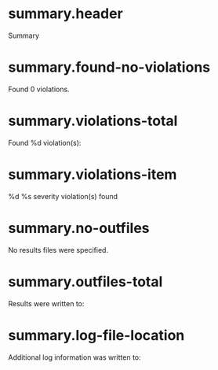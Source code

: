 # summary.header

Summary

# summary.found-no-violations

Found 0 violations.

# summary.violations-total

Found %d violation(s):

# summary.violations-item

%d %s severity violation(s) found

# summary.no-outfiles

No results files were specified.

# summary.outfiles-total

Results were written to:

# summary.log-file-location

Additional log information was written to:
